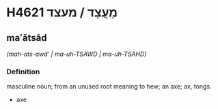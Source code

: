 # H4621 מַעֲצָד / מעצד

## maʻătsâd

_(mah-ats-awd' | ma-uh-TSAWD | ma-uh-TSAHD)_

### Definition

masculine noun; from an unused root meaning to hew; an axe; ax, tongs.

- axe

